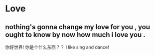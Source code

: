 # Love
## nothing's gonna change my love for you , you ought to know by now how much i love you .

你好世界!
你是个什么东西？？
I like sing and dance!

